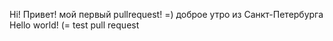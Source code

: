 Hi!
Привет! мой первый pullrequest!
=)
доброе утро из Санкт-Петербурга
Hello world!
(=
test pull request
